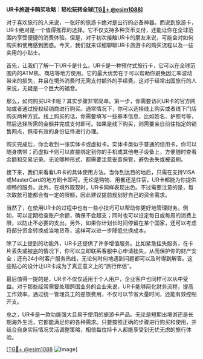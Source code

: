 **UR卡旅遊卡购买攻略：轻松玩转全球[[TG💪+ @esim1088](https://t.me/s/esim1088)]**

对于喜欢旅行的人来说，一张好的旅游卡绝对是出行的必备神器。而说到旅游卡，UR卡绝对是一个值得推荐的选择。它不仅支持多种货币支付，还能让你在全球范围内享受便捷的消费体验。但是，对于初次接触UR卡的朋友来说，可能会对如何购买和使用感到困惑。今天，我们就来详细聊聊UR卡旅游卡的购买流程以及一些实用的小贴士。

首先，让我们了解一下UR卡是什么。UR卡是一种预付式旅行卡，它可以在全球范围内的ATM机、商店等地方使用。它的最大优势在于可以帮助你避免因汇率波动带来的损失，并且在境外消费时无需支付额外的手续费。这对于经常出国旅行的人来说，无疑是一个巨大的福音。

那么，如何购买UR卡呢？其实步骤非常简单。第一步，你需要访问UR卡的官方网站或者通过授权经销商进行购买。通常情况下，你可以选择线上购买或者线下门店购买两种方式。线上购买的话，你需要填写一些基本信息，比如姓名、护照号等，然后选择所需的金额并完成支付即可。如果是线下购买，则需要亲自前往指定的销售网点，携带有效的身份证件进行办理。

购买完成后，你会收到一张实体卡或虚拟卡。实体卡类似于普通的信用卡，你可以随身携带；而虚拟卡则可以直接绑定到你的手机或其他电子设备上，方便随时查看余额和交易记录。无论哪种形式，都需要注意妥善保管，避免丢失或被盗刷。

接下来，我们来看看UR卡的具体使用方法。当你到达目的地后，只需在支持VISA或MasterCard的地方刷卡即可。无论是购物、用餐还是住宿，UR卡都能为你提供顺畅的服务。此外，在境外取现时，UR卡同样表现出色。不过需要注意的是，每次取款可能都会有一定的限额，因此建议提前规划好自己的资金需求。

当然了，在使用UR卡的过程中也有一些小技巧可以帮助你更好地管理财务。例如，可以定期检查账户余额，确保不会超支；同时也可以设定每日或每周的消费上限，以防止不必要的支出。另外，如果你计划长时间停留在某个国家，还可以考虑将部分资金转换成当地货币，这样可以进一步降低兑换成本。

除了以上提到的功能外，UR卡还提供了许多增值服务。比如紧急挂失服务，在卡片丢失或被盗的情况下，你可以立即联系客服中心申请挂失，从而保护你的财产安全；还有24小时客户服务热线，无论何时何地遇到问题都可以及时得到解答。这些贴心的设计让UR卡成为了真正意义上的“旅行伴侣”。

最后值得一提的是，UR卡不仅仅适用于个人用户，企业客户也同样可以从中受益。对于那些经常需要处理跨国业务的企业来说，UR卡能够简化财务流程，提高工作效率。通过统一管理员工的差旅费用，不仅可以节省大量时间，还能有效控制开支。

总之，UR卡是一款功能强大且易于使用的旅游卡产品。无论是短期出境游还是长期海外生活，它都能满足你的各种需求。只要按照正确的步骤进行购买和使用，并结合自身实际情况灵活调整策略，相信每位持卡人都能享受到无忧无虑的旅行体验。

[[TG💪+ @esim1088](https://t.me/s/esim1088) ![Image](https://i.postimg.cc/4NQfJmqS/Snipaste-2025-05-13-00-14-12.png)]